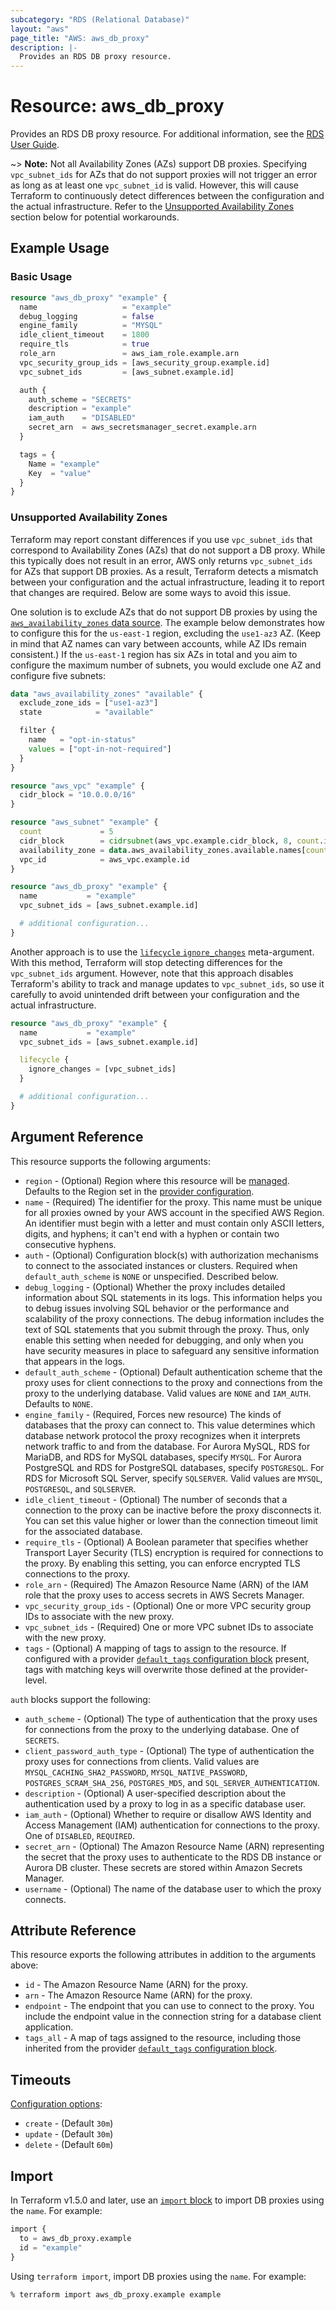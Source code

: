 ```yaml
---
subcategory: "RDS (Relational Database)"
layout: "aws"
page_title: "AWS: aws_db_proxy"
description: |-
  Provides an RDS DB proxy resource.
---
```


# Resource: aws_db_proxy

Provides an RDS DB proxy resource. For additional information, see the [RDS User Guide](https://docs.aws.amazon.com/AmazonRDS/latest/UserGuide/rds-proxy.html).

~> **Note:** Not all Availability Zones (AZs) support DB proxies. Specifying `vpc_subnet_ids` for AZs that do not support proxies will not trigger an error as long as at least one `vpc_subnet_id` is valid. However, this will cause Terraform to continuously detect differences between the configuration and the actual infrastructure. Refer to the [Unsupported Availability Zones](#unsupported-availability-zones) section below for potential workarounds.

## Example Usage

### Basic Usage

```terraform
resource "aws_db_proxy" "example" {
  name                   = "example"
  debug_logging          = false
  engine_family          = "MYSQL"
  idle_client_timeout    = 1800
  require_tls            = true
  role_arn               = aws_iam_role.example.arn
  vpc_security_group_ids = [aws_security_group.example.id]
  vpc_subnet_ids         = [aws_subnet.example.id]

  auth {
    auth_scheme = "SECRETS"
    description = "example"
    iam_auth    = "DISABLED"
    secret_arn  = aws_secretsmanager_secret.example.arn
  }

  tags = {
    Name = "example"
    Key  = "value"
  }
}
```

### Unsupported Availability Zones

Terraform may report constant differences if you use `vpc_subnet_ids` that correspond to Availability Zones (AZs) that do not support a DB proxy. While this typically does not result in an error, AWS only returns `vpc_subnet_ids` for AZs that support DB proxies. As a result, Terraform detects a mismatch between your configuration and the actual infrastructure, leading it to report that changes are required. Below are some ways to avoid this issue.

One solution is to exclude AZs that do not support DB proxies by using the [`aws_availability_zones` data source](/docs/providers/aws/d/availability_zones.html). The example below demonstrates how to configure this for the `us-east-1` region, excluding the `use1-az3` AZ. (Keep in mind that AZ names can vary between accounts, while AZ IDs remain consistent.) If the `us-east-1` region has six AZs in total and you aim to configure the maximum number of subnets, you would exclude one AZ and configure five subnets:

```terraform
data "aws_availability_zones" "available" {
  exclude_zone_ids = ["use1-az3"]
  state            = "available"

  filter {
    name   = "opt-in-status"
    values = ["opt-in-not-required"]
  }
}

resource "aws_vpc" "example" {
  cidr_block = "10.0.0.0/16"
}

resource "aws_subnet" "example" {
  count             = 5
  cidr_block        = cidrsubnet(aws_vpc.example.cidr_block, 8, count.index)
  availability_zone = data.aws_availability_zones.available.names[count.index]
  vpc_id            = aws_vpc.example.id
}

resource "aws_db_proxy" "example" {
  name           = "example"
  vpc_subnet_ids = [aws_subnet.example.id]

  # additional configuration...
}
```

Another approach is to use the [`lifecycle` `ignore_changes`](https://developer.hashicorp.com/terraform/language/meta-arguments/lifecycle#ignore_changes) meta-argument. With this method, Terraform will stop detecting differences for the `vpc_subnet_ids` argument. However, note that this approach disables Terraform's ability to track and manage updates to `vpc_subnet_ids`, so use it carefully to avoid unintended drift between your configuration and the actual infrastructure.

```terraform
resource "aws_db_proxy" "example" {
  name           = "example"
  vpc_subnet_ids = [aws_subnet.example.id]

  lifecycle {
    ignore_changes = [vpc_subnet_ids]
  }

  # additional configuration...
}
```

## Argument Reference

This resource supports the following arguments:

* `region` - (Optional) Region where this resource will be [managed](https://docs.aws.amazon.com/general/latest/gr/rande.html#regional-endpoints). Defaults to the Region set in the [provider configuration](https://registry.terraform.io/providers/hashicorp/aws/latest/docs#aws-configuration-reference).
* `name` - (Required) The identifier for the proxy. This name must be unique for all proxies owned by your AWS account in the specified AWS Region. An identifier must begin with a letter and must contain only ASCII letters, digits, and hyphens; it can't end with a hyphen or contain two consecutive hyphens.
* `auth` - (Optional) Configuration block(s) with authorization mechanisms to connect to the associated instances or clusters. Required when `default_auth_scheme` is `NONE` or unspecified. Described below.
* `debug_logging` - (Optional) Whether the proxy includes detailed information about SQL statements in its logs. This information helps you to debug issues involving SQL behavior or the performance and scalability of the proxy connections. The debug information includes the text of SQL statements that you submit through the proxy. Thus, only enable this setting when needed for debugging, and only when you have security measures in place to safeguard any sensitive information that appears in the logs.
* `default_auth_scheme` - (Optional) Default authentication scheme that the proxy uses for client connections to the proxy and connections from the proxy to the underlying database. Valid values are `NONE` and `IAM_AUTH`. Defaults to `NONE`.
* `engine_family` - (Required, Forces new resource) The kinds of databases that the proxy can connect to. This value determines which database network protocol the proxy recognizes when it interprets network traffic to and from the database. For Aurora MySQL, RDS for MariaDB, and RDS for MySQL databases, specify `MYSQL`. For Aurora PostgreSQL and RDS for PostgreSQL databases, specify `POSTGRESQL`. For RDS for Microsoft SQL Server, specify `SQLSERVER`. Valid values are `MYSQL`, `POSTGRESQL`, and `SQLSERVER`.
* `idle_client_timeout` - (Optional) The number of seconds that a connection to the proxy can be inactive before the proxy disconnects it. You can set this value higher or lower than the connection timeout limit for the associated database.
* `require_tls` - (Optional) A Boolean parameter that specifies whether Transport Layer Security (TLS) encryption is required for connections to the proxy. By enabling this setting, you can enforce encrypted TLS connections to the proxy.
* `role_arn` - (Required) The Amazon Resource Name (ARN) of the IAM role that the proxy uses to access secrets in AWS Secrets Manager.
* `vpc_security_group_ids` - (Optional) One or more VPC security group IDs to associate with the new proxy.
* `vpc_subnet_ids` - (Required) One or more VPC subnet IDs to associate with the new proxy.
* `tags` - (Optional) A mapping of tags to assign to the resource. If configured with a provider [`default_tags` configuration block](https://registry.terraform.io/providers/hashicorp/aws/latest/docs#default_tags-configuration-block) present, tags with matching keys will overwrite those defined at the provider-level.

`auth` blocks support the following:

* `auth_scheme` - (Optional) The type of authentication that the proxy uses for connections from the proxy to the underlying database. One of `SECRETS`.
* `client_password_auth_type` - (Optional) The type of authentication the proxy uses for connections from clients. Valid values are `MYSQL_CACHING_SHA2_PASSWORD`, `MYSQL_NATIVE_PASSWORD`, `POSTGRES_SCRAM_SHA_256`, `POSTGRES_MD5`, and `SQL_SERVER_AUTHENTICATION`.
* `description` - (Optional) A user-specified description about the authentication used by a proxy to log in as a specific database user.
* `iam_auth` - (Optional) Whether to require or disallow AWS Identity and Access Management (IAM) authentication for connections to the proxy. One of `DISABLED`, `REQUIRED`.
* `secret_arn` - (Optional) The Amazon Resource Name (ARN) representing the secret that the proxy uses to authenticate to the RDS DB instance or Aurora DB cluster. These secrets are stored within Amazon Secrets Manager.
* `username` - (Optional) The name of the database user to which the proxy connects.

## Attribute Reference

This resource exports the following attributes in addition to the arguments above:

* `id` - The Amazon Resource Name (ARN) for the proxy.
* `arn` - The Amazon Resource Name (ARN) for the proxy.
* `endpoint` - The endpoint that you can use to connect to the proxy. You include the endpoint value in the connection string for a database client application.
* `tags_all` - A map of tags assigned to the resource, including those inherited from the provider [`default_tags` configuration block](https://registry.terraform.io/providers/hashicorp/aws/latest/docs#default_tags-configuration-block).

## Timeouts

[Configuration options](https://developer.hashicorp.com/terraform/language/resources/syntax#operation-timeouts):

- `create` - (Default `30m`)
- `update` - (Default `30m`)
- `delete` - (Default `60m`)

## Import

In Terraform v1.5.0 and later, use an [`import` block](https://developer.hashicorp.com/terraform/language/import) to import DB proxies using the `name`. For example:

```terraform
import {
  to = aws_db_proxy.example
  id = "example"
}
```

Using `terraform import`, import DB proxies using the `name`. For example:

```console
% terraform import aws_db_proxy.example example
```
